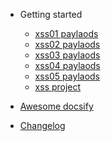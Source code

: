 <!-- docs/_sidebar.md -->

- Getting started

  - [xss01 paylaods](xss01.md)
  - [xss02 paylaods](xss02.md)
  - [xss03 paylaods](xss03.md)
  - [xss04 paylaods](xss04.md)
  - [xss05 paylaods](xss05.md)
  - [xss project](xssproject.md)

- [Awesome docsify](awesome.md)
- [Changelog](changelog.md)
